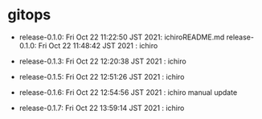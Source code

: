 # gitops
* release-0.1.0: Fri Oct 22 11:22:50 JST 2021: ichiroREADME.md release-0.1.0: Fri Oct 22 11:48:42 JST 2021 : ichiro

* release-0.1.3: Fri Oct 22 12:20:38 JST 2021 : ichiro
* release-0.1.5: Fri Oct 22 12:51:26 JST 2021 : ichiro
* release-0.1.6: Fri Oct 22 12:54:56 JST 2021 : ichiro
manual update
* release-0.1.7: Fri Oct 22 13:59:14 JST 2021 : ichiro